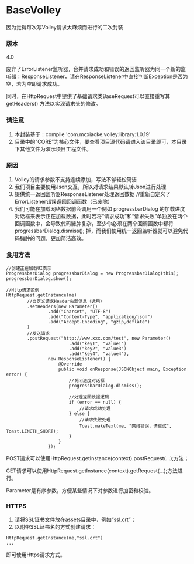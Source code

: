# BaseVolley
因为觉得每次写Volley请求太麻烦而进行的二次封装

### 版本
4.0

废弃了ErrorListener监听器，合并请求成功和错误的返回监听器为同一个新的监听器：ResponseListener，请在ResponseListener中直接判断Exception是否为空，若为空即请求成功。

同时，在HttpRequest中提供了基础请求类BaseRequest可以直接重写其 getHeaders() 方法以实现请求头的修改。

### 请注意
1) 本封装基于：compile 'com.mcxiaoke.volley:library:1.0.19'
2) 目录中的“CORE”为核心文件，要查看项目源代码请进入该目录即可，本目录下其他文件为演示项目工程文件。

### 原因
1) Volley的请求参数不支持连续添加，写法不够轻松简洁
2) 我们项目主要使用Json交互，所以对请求结果默认转Json进行处理
3) 提供统一返回监听器ResponseListener处理返回数据 //重新自定义了ErrorListener错误返回回调函数（已废除）
4) 我们可能在加载网络数据前会调用一个例如 progressbarDialog 的加载进度对话框来表示正在加载数据，此时若将“请求成功”和“请求失败”单独放在两个回调函数中，会导致代码臃肿复杂，至少你必须在两个回调函数中都将 progressbarDialog.dismiss(); 掉，而我们使用统一返回监听器就可以避免代码臃肿的问题，更加简洁高效。

### 食用方法
```
//创建正在加载UI表示
ProgressbarDialog progressbarDialog = new ProgressbarDialog(this);
progressbarDialog.show();

//Http请求范例
HttpRequest.getInstance(me)
        //自定义请求Header头部信息（选用）
        .setHeaders(new Parameter()
                .add("Charset", "UTF-8")
                .add("Content-Type", "application/json")
                .add("Accept-Encoding", "gzip,deflate")
        )
        //发送请求
        .postRequest("http://www.xxx.com/test", new Parameter()
                        .add("key1", "value1")
                        .add("key2", "value3")
                        .add("key4", "value4"),
                new ResponseListener() {
                    @Override
                    public void onResponse(JSONObject main, Exception error) {
                        //关闭进度对话框
                        progressbarDialog.dismiss();
                        
                        //处理返回数据逻辑
                        if (error == null) {
                            //请求成功处理
                        } else {
                            //请求失败处理
                            Toast.makeText(me, "网络错误，请重试", Toast.LENGTH_SHORT);
                        }
                    }
                });
```
POST请求可以使用HttpRequest.getInstance(context).postRequest(...);方法；

GET请求可以使用HttpRequest.getInstance(context).getRequest(...);方法进行。

Parameter是有序参数，方便某些情况下对参数进行加密和校验。

### HTTPS
1) 请将SSL证书文件放在assets目录中，例如“ssl.crt”；
2) 以附带SSL证书名的方式创建请求：
```
HttpRequest.getInstance(me,"ssl.crt")
...
```
即可使用Https请求方式。
